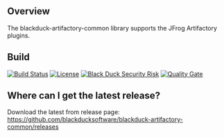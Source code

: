 ## Overview ##
The blackduck-artifactory-common library supports the JFrog Artifactory plugins.

## Build ##

[![Build Status](https://travis-ci.org/blackducksoftware/blackduck-artifactory-common.svg?branch=master)](https://travis-ci.org/blackducksoftware/blackduck-artifactory-common)
[![License](https://img.shields.io/badge/License-Apache%202.0-blue.svg)](https://opensource.org/licenses/Apache-2.0)
[![Black Duck Security Risk](https://copilot.blackducksoftware.com/github/repos/blackducksoftware/blackduck-artifactory-common/branches/master/badge-risk.svg)](https://copilot.blackducksoftware.com/github/repos/blackducksoftware/blackduck-artifactory-common/branches/master)
[![Quality Gate](https://sonarcloud.io/api/project_badges/measure?project=com.blackducksoftware.integration%3Ablackduck-artifactory-common&metric=alert_status)](https://sonarcloud.io/dashboard?id=com.blackducksoftware.integration%3Ablackduck-artifactory-common)

## Where can I get the latest release? ##
Download the latest from release page: https://github.com/blackducksoftware/blackduck-artifactory-common/releases
